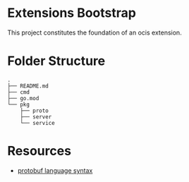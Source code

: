 # Extensions Bootstrap

This project constitutes the foundation of an ocis extension.

# Folder Structure

```console
.
├── README.md
├── cmd
├── go.mod
└── pkg
    ├── proto
    ├── server
    └── service
```

# Resources

- [protobuf language syntax](https://developers.google.com/protocol-buffers/docs/proto3)
